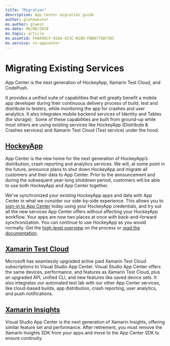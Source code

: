 ```yaml
---
title: "Migration"
description: App Center migration guide
author: glennwester
ms.author: glwest
ms.date: 08/08/2018
ms.topic: article
ms.assetid: FDA09DCF-92A4-423C-B18D-FB0A776DF39C
ms.service: vs-appcenter
---
```


# Migrating Existing Services

App Center is the next generation of HockeyApp, Xamarin Test Cloud, and CodePush.

It provides a unified suite of capabilities that will greatly benefit a mobile app developer during their continuous delivery process of build, test and distribute to testers, while monitoring the app for crashes and user analytics. It also integrates mobile backend services of Identity and Tables (for storage).  Some of these capabilities are built from ground-up while most others are using existing services like HockeyApp (Distribute & Crashes services) and Xamarin Test Cloud (Test service) under the hood.

## [HockeyApp](~/migration/hockeyapp/index.md)

App Center is the new home for the next generation of HockeyApp’s distribution, crash reporting and analytics services. We will, at some point in the future, announce plans to shut down HockeyApp and migrate all customers and their data to App Center. Prior to the announcement and during the subsequent year-long shutdown period, customers will be able to use both HockeyApp and App Center together. 

We've synchronized your existing HockeyApp apps and data with App Center in what we consider our side-by-side experience. This allows you to [sign-in to App Center](https://appcenter.ms/login?utm_medium=referral_link&utm_source=Hockey%20App) today using your HockeyApp credentials, and try out all the new services App Center offers without affecting your HockeyApp workflow. Your apps are now two places at once with back-and-forward synchronization. You can continue to use HockeyApp as you would normally.  Get the [high-level overview](https://www.hockeyapp.net/appcenter/about/) on the process or [read the documentation](~/migration/hockeyapp/index.md). 

<!-- ## [Microsoft CodePush](~/migration/codepush/index.md) Ian Geoghegan placeholder -->

## [Xamarin Test Cloud](~/migration/test-cloud/index.md)

Microsoft has seamlessly upgraded active paid Xamarin Test Cloud subscriptions to Visual Studio App Center. Visual Studio App Center offers the same devices, performance, and features as Xamarin Test Cloud, plus an upgraded API, unified CLI, and new features like saved device sets. It also integrates our automated test lab with our other App Center services, like cloud-based builds, app distribution, crash reporting, user analytics, and push notifications.

## [Xamarin Insights](~/migration/xamarin-insights/index.md)

Visual Studio App Center is the next generation of Xamarin Insights, offering similar feature set and performance. After retirement, you must remove the Xamarin Insights SDK from your apps and move to the App Center SDK to ensure continuity.
